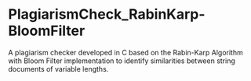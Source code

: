 # PlagiarismCheck_RabinKarp-BloomFilter
A plagiarism checker developed in C based on the Rabin-Karp Algorithm with Bloom Filter implementation to identify similarities between string documents of variable lengths.
